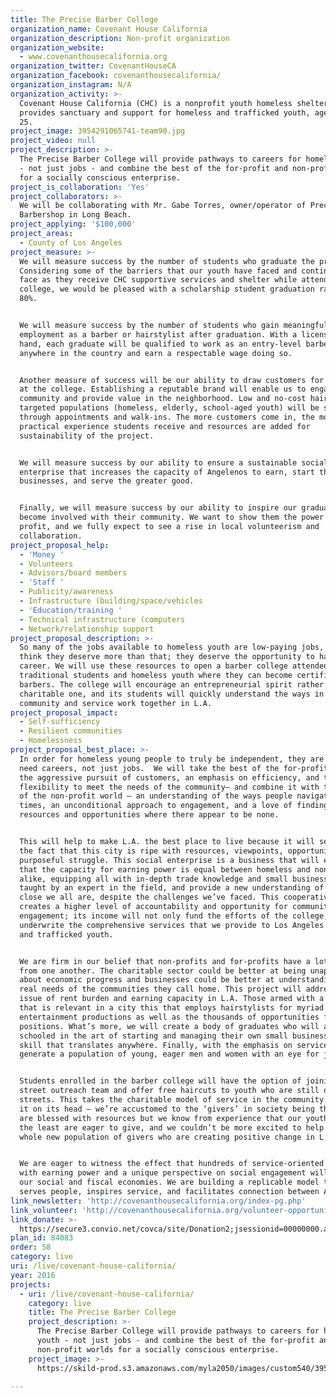 ```yaml
---
title: The Precise Barber College
organization_name: Covenant House California
organization_description: Non-profit organization
organization_website:
  - www.covenanthousecalifornia.org
organization_twitter: CovenantHouseCA
organization_facebook: covenanthousecalifornia/
organization_instagram: N/A
organization_activity: >-
  Covenant House California (CHC) is a nonprofit youth homeless shelter that
  provides sanctuary and support for homeless and trafficked youth, ages 18 to
  25.
project_image: 3954291065741-team90.jpg
project_video: null
project_description: >-
  The Precise Barber College will provide pathways to careers for homeless youth
  - not just jobs - and combine the best of the for-profit and non-profit worlds
  for a socially conscious enterprise.
project_is_collaboration: 'Yes'
project_collaborators: >-
  We will be collaborating with Mr. Gabe Torres, owner/operator of Precise
  Barbershop in Long Beach.
project_applying: '$100,000'
project_areas:
  - County of Los Angeles
project_measure: >-
  We will measure success by the number of students who graduate the program.
  Considering some of the barriers that our youth have faced and continue to
  face as they receive CHC supportive services and shelter while attending the
  college, we would be pleased with a scholarship student graduation rate of
  80%.


  We will measure success by the number of students who gain meaningful
  employment as a barber or hairstylist after graduation. With a license in
  hand, each graduate will be qualified to work as an entry-level barber
  anywhere in the country and earn a respectable wage doing so.


  Another measure of success will be our ability to draw customers for haircuts
  at the college. Establishing a reputable brand will enable us to engage the
  community and provide value in the neighborhood. Low and no-cost haircuts to
  targeted populations (homeless, elderly, school-aged youth) will be served
  through appointments and walk-ins. The more customers come in, the more
  practical experience students receive and resources are added for
  sustainability of the project. 


  We will measure success by our ability to ensure a sustainable social
  enterprise that increases the capacity of Angelenos to earn, start their own
  businesses, and serve the greater good.


  Finally, we will measure success by our ability to inspire our graduates to
  become involved with their community. We want to show them the power of social
  profit, and we fully expect to see a rise in local volunteerism and
  collaboration.
project_proposal_help:
  - 'Money '
  - Volunteers
  - Advisors/board members
  - 'Staff '
  - Publicity/awareness
  - Infrastructure (building/space/vehicles
  - 'Education/training '
  - Technical infrastructure (computers
  - Network/relationship support
project_proposal_description: >-
  So many of the jobs available to homeless youth are low-paying jobs, and we
  think they deserve more than that; they deserve the opportunity to have a
  career. We will use these resources to open a barber college attended by
  traditional students and homeless youth where they can become certified
  barbers. The college will encourage an entrepreneurial spirit rather than a
  charitable one, and its students will quickly understand the ways in which
  community and service work together in L.A.
project_proposal_impact:
  - Self-sufficiency
  - Resilient communities
  - Homelessness
project_proposal_best_place: >-
  In order for homeless young people to truly be independent, they are going to
  need careers, not just jobs.  We will take the best of the for-profit world –
  the aggressive pursuit of customers, an emphasis on efficiency, and the
  flexibility to meet the needs of the community– and combine it with the best
  of the non-profit world – an understanding of the ways people navigate dark
  times, an unconditional approach to engagement, and a love of finding
  resources and opportunities where there appear to be none.


  This will help to make L.A. the best place to live because it will seize upon
  the fact that this city is ripe with resources, viewpoints, opportunities, and
  purposeful struggle. This social enterprise is a business that will ensure
  that the capacity for earning power is equal between homeless and non-homeless
  alike, equipping all with in-depth trade knowledge and small business acumen
  taught by an expert in the field, and provide a new understanding of just how
  close we all are, despite the challenges we’ve faced. This cooperative model
  creates a higher level of accountability and opportunity for community
  engagement; its income will not only fund the efforts of the college, but will
  underwrite the comprehensive services that we provide to Los Angeles’ homeless
  and trafficked youth.


  We are firm in our belief that non-profits and for-profits have a lot to gain
  from one another. The charitable sector could be better at being unapologetic
  about economic progress and businesses could be better at understanding the
  real needs of the communities they call home. This project will address the
  issue of rent burden and earning capacity in L.A. Those armed with a trade
  that is relevant in a city this that employs hairstylists for myriad
  entertainment productions as well as the thousands of opportunities for barber
  positions. What’s more, we will create a body of graduates who will also be
  schooled in the art of starting and managing their own small businesses, a
  skill that translates anywhere. Finally, with the emphasis on service, we will
  generate a population of young, eager men and women with an eye for justice. 


  Students enrolled in the barber college will have the option of joining our
  street outreach team and offer free haircuts to youth who are still on the
  streets. This takes the charitable model of service in the community and turns
  it on its head – we’re accustomed to the ‘givers’ in society being those who
  are blessed with resources but we know from experience that our youth who have
  the least are eager to give, and we couldn’t be more excited to help nourish a
  whole new population of givers who are creating positive change in L.A.


  We are eager to witness the effect that hundreds of service-oriented graduates
  with earning power and a unique perspective on social engagement will have on
  our social and fiscal economies. We are building a replicable model that
  serves people, inspires service, and facilitates connection between Angelenos.
link_newsletter: 'http://covenanthousecalifornia.org/index-pg.php'
link_volunteer: 'http://covenanthousecalifornia.org/volunteer-opportunities-pg.php'
link_donate: >-
  https://secure3.convio.net/covca/site/Donation2;jsessionid=00000000.app318b?1380.donation=form1&df_id=1380&NONCE_TOKEN=A0C42A5EAB5FB7C737FE979677E14ADB
plan_id: 84083
order: 58
category: live
uri: /live/covenant-house-california/
year: 2016
projects:
  - uri: /live/covenant-house-california/
    category: live
    title: The Precise Barber College
    project_description: >-
      The Precise Barber College will provide pathways to careers for homeless
      youth - not just jobs - and combine the best of the for-profit and
      non-profit worlds for a socially conscious enterprise.
    project_image: >-
      https://skild-prod.s3.amazonaws.com/myla2050/images/custom540/3954291065741-team90.jpg

---
```

